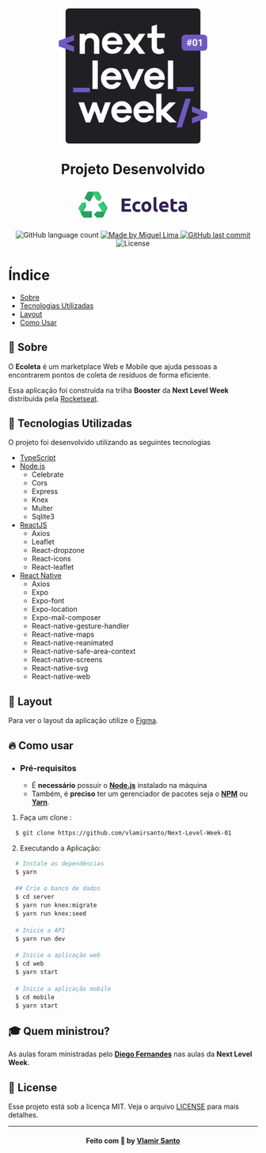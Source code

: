 <h1 align="center">
    <img alt="Logo" title="#logo" width="300px" src=".github/logoNLW01.svg" />
    <p align="center">Projeto Desenvolvido</p>
    <img alt="Ecoleta" title="Ecoleta" src=".github/ecoleta.svg" width="220px" />
</h1>

<p align="center">
  <img alt="GitHub language count" src="https://img.shields.io/github/languages/count/vlamirsanto/Next-Level-Week-01?color=%2304D361">
	
  <a href="https://www.linkedin.com/in/vlamirsanto/">
    <img alt="Made by Miguel Lima" src="https://img.shields.io/badge/made%20by-vlamirsanto-%2304D361">
  </a>

  <a href="https://github.com/vlamirsanto/Next-Level-Week-01/commits/master">
    <img alt="GitHub last commit" src="https://img.shields.io/github/last-commit/vlamirsanto/Next-Level-Week-01">
  </a>

  <img alt="License" src="https://img.shields.io/badge/license-MIT-brightgreen">
   <a href="https://github.com/vlamirsanto/Next-Level-Week-01">
  </a>
</p>

# Índice

- [Sobre](#sobre)
- [Tecnologias Utilizadas](#tecnologias-utilizadas)
- [Layout](#layout)
- [Como Usar](#como-usar)

<a id="sobre"></a>

## :bookmark: Sobre

O <strong>Ecoleta</strong> é um marketplace Web e Mobile que ajuda pessoas a encontrarem pontos de coleta de resíduos de forma eficiente.

Essa aplicação foi construída na trilha <strong>Booster</strong> da <strong>Next Level Week</strong> distribuída pela [Rocketseat](https://rocketseat.com.br/).

<a id="tecnologias-utilizadas"></a>

## :rocket: Tecnologias Utilizadas

O projeto foi desenvolvido utilizando as seguintes tecnologias

- [TypeScript](https://www.typescriptlang.org/)
- [Node.js](https://nodejs.org/en/)<br>
  - Celebrate
  - Cors
  - Express
  - Knex
  - Multer
  - Sqlite3
- [ReactJS](https://reactjs.org/)<br>
  - Axios
  - Leaflet
  - React-dropzone
  - React-icons
  - React-leaflet
- [React Native](https://reactnative.dev/) <br>
  - Axios
  - Expo
  - Expo-font
  - Expo-location
  - Expo-mail-composer
  - React-native-gesture-handler
  - React-native-maps
  - React-native-reanimated
  - React-native-safe-area-context
  - React-native-screens
  - React-native-svg
  - React-native-web

<a id="layout"></a>

## 🔖 Layout

Para ver o layout da aplicação utilize o [Figma](https://www.figma.com/file/1SxgOMojOB2zYT0Mdk28lB/).

<a id="como-usar"></a>

## :fire: Como usar

- ### **Pré-requisitos**

  - É **necessário** possuir o **[Node.js](https://nodejs.org/en/)** instalado na máquina
  - Também, é **preciso** ter um gerenciador de pacotes seja o **[NPM](https://www.npmjs.com/)** ou **[Yarn](https://yarnpkg.com/)**.

1. Faça um clone :

```sh
  $ git clone https://github.com/vlamirsanto/Next-Level-Week-01
```

2. Executando a Aplicação:

```sh
  # Instale as dependências
  $ yarn

  ## Crie o banco de dados
  $ cd server
  $ yarn run knex:migrate
  $ yarn run knex:seed

  # Inicie a API
  $ yarn run dev

  # Inicie a aplicação web
  $ cd web
  $ yarn start

  # Inicie a aplicação mobile
  $ cd mobile
  $ yarn start
```

## :mortar_board: Quem ministrou?

As aulas foram ministradas pelo **[Diego Fernandes](https://github.com/diego3g)** nas aulas da **Next Level Week**.

## :memo: License

Esse projeto está sob a licença MIT. Veja o arquivo [LICENSE](LICENSE.md) para mais detalhes.

---

<h4 align="center">
    Feito com 💜 by <a href="https://www.linkedin.com/in/vlamirsanto" target="_blank">Vlamir Santo</a>
</h4>
